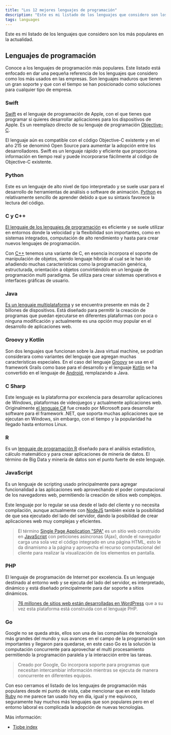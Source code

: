 ```yaml
---
title: "Los 12 mejores lenguajes de programación"
description: "Este es mi listado de los lenguajes que considero son los más populares en la actualidad"
tags: languages
---
```


Este es mi listado de los lenguajes que considero son los más populares en la actualidad.

## Lenguajes de programación

Conoce a los lenguajes de programación más populares. Este listado está enfocado en dar una pequeña referencia de los lenguajes que considero como los más usados en las empresas. Son lenguajes maduros que tienen un gran soporte y que con el tiempo se han posicionado como soluciones para cualquier tipo de empresa.

### Swift

[Swift][1] es el lenguaje de programación de Apple, con el que tienes que programar si quieres desarrollar aplicaciones para los dispositivos de Apple. Es un reemplazo directo de su lenguaje de programación [Objective-C][2].

El lenguaje aún es compatible con el código Objective-C existente y en el año 215 se denominó Open Source para aumentar la adopción entre los desarrolladores. Swift es un lenguaje rápido y eficiente que proporciona información en tiempo real y puede incorporarse fácilmente al código de Objective-C existente.

### Python

Este es un lenguaje de alto nivel de tipo interpretado y se suele usar para el desarrollo de herramientas de análisis o software de animación. [Python][3] es relativamente sencillo de aprender debido a que su sintaxis favorece la lectura del código.

### C y C++

[El lenguaje de los lenguajes de programación][4] es eficiente y se suele utilizar en entornos donde la velocidad y la flexibilidad son importantes, como en sistemas integrados, computación de alto rendimiento y hasta para crear nuevos lenguajes de programación.

Con [C++][5] tenemos una variante de C, en esencia incorpora el soporte de manipulación de objetos, siendo lenguaje híbrido al cual se le han ido añadiendo muchas características como la programación genérica, estructurada, orientación a objetos convirtiéndolo en un lenguaje de programación multi paradigma. Se utiliza para crear sistemas operativos e interfaces gráficas de usuario.

### Java

[Es un lenguaje multiplataforma][6] y se encuentra presente en más de 2 billones de dispositivos. Está diseñado para permitir la creación de programas que puedan ejecutarse en diferentes plataformas con poca o ninguna modificación y actualmente es una opción muy popular en el desarrollo de aplicaciones web.

### Groovy y Kotlin

Son dos lenguajes que funcionan sobre la Java virtual machine, se podrían considerara como variantes del lenguaje que agregan muchas características especiales. En el caso del lenguaje [Groovy][7] se usa en el framework Grails como base para el desarrollo y el lenguaje [Kotlin][8] se ha convertido en el lenguaje de [Android][9], remplazando a Java.

### C Sharp

Este lenguaje es la plataforma por excelencia para desarrollar aplicaciones de Windows, plataformas de videojuegos y actualmente aplicaciones web. Originalmente [el lenguaje C\#][10] fue creado por Microsoft para desarrollar software para él framework .NET, que soporta muchas aplicaciones que se ejecutan en Windows, sin embargo, con el tiempo y la popularidad ha llegado hasta entornos Linux.

### R

Es un [lenguaje de programación R][11] diseñado para el análisis estadístico, cálculo matemático y para crear aplicaciones de minería de datos. El término de Big Data y minería de datos son el punto fuerte de este lenguaje.

### JavaScript

Es un lenguaje de scripting usado principalmente para agregar funcionalidad a las aplicaciones web aprovechando el poder computacional de los navegadores web, permitiendo la creación de sitios web complejos.

Este lenguaje por lo regular se usa desde el lado del cliente y no necesita compilación, aunque actualmente con [NodeJS][12] también existe la posibilidad de que sea ejecutado del lado del servidor, dando la posibilidad de crear aplicaciones web muy complejas y eficientes.

> El término [Single Page Application "SPA"][13] es un sitio web construido en [JavaScript][14] con peticiones asíncronas (Ajax), donde el navegador carga una sola vez el código integrado en una página HTML, esto le da dinamismo a la página y aprovecha el recurso computacional del cliente para realizar la visualización de los elementos en pantalla.

### PHP

El lenguaje de programación de Internet por excelencia. Es un lenguaje destinado al entorno web y se ejecuta del lado del servidor, es interpretado, dinámico y está diseñado principalmente para dar soporte a sitios dinámicos.

> [76 millones de sitios web están desarrolladas en WordPress][15] que a su vez esta plataforma está construida con el lenguaje PHP.

### Go

Google no se queda atrás, ellos son una de las compañías de tecnología más grandes del mundo y sus avances en el campo de la programación son importantes y llegaron para quedarse, en este caso Go es la solución la computación concurrente para aprovechar el multi procesamiento permitiendo la programación paralela y la interacción entre las tareas.

> Creado por Google, Go incorpora soporte para programas que necesitan intercambiar información mientras se ejecuta de manera concurrente en diferentes equipos.

Con eso cerramos el listado de los lenguajes de programación más populares desde mi punto de vista, cabe mencionar que en este listado [Ruby][16] no me parece tan usado hoy en día, igual y me equivoco, seguramente hay muchos más lenguajes que son populares pero en el entorno laboral es complicada la adopción de nuevas tecnologías.

Más información:

- [Tiobe index][17]

[1]:	https://swift.org/
[2]:	https://developer.apple.com/library/archive/documentation/Cocoa/Conceptual/ProgrammingWithObjectiveC/Introduction/Introduction.html
[3]:	https://www.python.org/
[4]:	https://www.learn-c.org/
[5]:	http://www.cplusplus.com/doc/tutorial/
[6]:	https://es.wikipedia.org/wiki/Java_(lenguaje_de_programaci%C3%B3n)
[7]:	https://groovy-lang.org/
[8]:	https://kotlinlang.org/
[9]:	https://www.android.com/intl/es-419_mx/
[10]:	https://docs.microsoft.com/es-es/dotnet/csharp/tour-of-csharp/
[11]:	https://www.r-project.org/
[12]:	https://nodejs.org/es/
[13]:	https://en.wikipedia.org/wiki/Single-page_application
[14]:	https://www.javascript.com/
[15]:	https://www.40defiebre.com/estadisticas-wordpress/
[16]:	https://www.ruby-lang.org/es/
[17]:	https://www.tiobe.com/tiobe-index/
